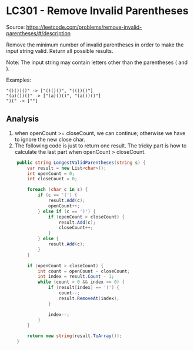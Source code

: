 # LC301 - Remove Invalid Parentheses
Source: https://leetcode.com/problems/remove-invalid-parentheses/#/description

Remove the minimum number of invalid parentheses in order to make the input string valid. Return all possible results.

Note: The input string may contain letters other than the parentheses ( and ).

Examples:
```
"()())()" -> ["()()()", "(())()"]
"(a)())()" -> ["(a)()()", "(a())()"]
")(" -> [""]
```

## Analysis
1. when openCount >= closeCount, we can continue; otherwise we have to ignore the new close char.
2. The following code is just to return one result. The tricky part is how to calculate the last part when openCount > closeCount.

```csharp
    public string LongestValidParentheses(string s) {
        var result = new List<char>();
        int openCount = 0;
        int closeCount = 0;

        foreach (char c in s) {
            if (c == '(') {
                result.Add(c);
                openCount++;
            } else if (c == ')') {
                if (openCount > closeCount) {
                    result.Add(c);
                    closeCount++;
                }
            } else {
                result.Add(c);
            }
        }

        if (openCount > closeCount) {
            int count = openCount - closeCount;
            int index = result.Count - 1;
            while (count > 0 && index >= 0) {
                if (result[index] == '(') {
                    count--;
                    result.RemoveAt(index);
                }

                index--;
            }
        }

        return new string(result.ToArray());
    }
```
